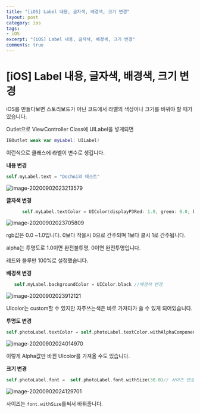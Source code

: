 ```yaml
---
title: "[iOS] Label 내용, 글자색, 배경색, 크기 변경"
layout: post
category: ios
tags:
- iOS
excerpt: "[iOS] Label 내용, 글자색, 배경색, 크기 변경"
comments: true
---
```


# [iOS] Label 내용, 글자색, 배경색, 크기 변경

iOS를 만들다보면 스토리보드가 아닌 코드에서 라벨의 색상이나 크기를 바꿔야 할 때가 있습니다.

Outlet으로 ViewController Class에 UILabel을 넣게되면



```swift
IBOutlet weak var myLabel: UILabel!
```

이런식으로 클래스에 라벨이 변수로 생깁니다.



**내용 변경**

```swift
self.myLabel.text = "Dochoi의 테스트"
```

![image-20200902023213579](https://raw.githubusercontent.com/dochoi-bot/TIL/master/iOS/images/image-20200902023213579.png)



**글자색 변경**

```swift
      self.myLabel.textColor = UIColor(displayP3Red: 1.0, green: 0.0, blue: 1.0, alpha: 1.0)//색상 변경
```

![image-20200902023705809](https://raw.githubusercontent.com/dochoi-bot/TIL/master/iOS/images/image-20200902023705809.png)

rgb값은 0.0 ~1.0입니다. 0보다 작을시 0으로 간주되며 1보다 클시 1로 간주됩니다.

alpha는 투명도로 1.0이면 완전불투명, 0이면 완전투명입니다.

레드와 블루만 100%로 설정했습니다.



**배경색 변경**

```swift
   self.myLabel.backgroundColor = UIColor.black //배경색 변경
```

![image-20200902023912121](https://raw.githubusercontent.com/dochoi-bot/TIL/master/iOS/images/image-20200902023912121.png)

UIcolor는 custom할 수 있지만 자주쓰는색은 바로 가져다가 쓸 수 있게 되어있습니다.



**투명도 변경**

```swift
self.photoLabel.textColor = self.photoLabel.textColor.withAlphaComponent(0.5)//투명도 변경
```

![image-20200902024014970](https://raw.githubusercontent.com/dochoi-bot/TIL/master/iOS/images/image-20200902024014970.png)

이렇게 Alpha값만 바뀐 UIcolor를 가져올 수도 있습니다.



**크기 변경**

```swift
self.photoLabel.font =  self.photoLabel.font.withSize(30.0)// 사이즈 변경
```

![image-20200902024129701](https://raw.githubusercontent.com/dochoi-bot/TIL/master/iOS/images/image-20200902024129701.png)

사이즈는 `font.withSize`를써서 바꿔줍니다.